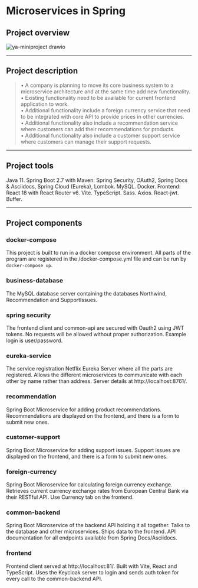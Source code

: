 # Microservices in Spring

## Project overview

![ya-miniproject drawio](https://user-images.githubusercontent.com/99484730/213866214-ea7e26c2-18a7-4830-9d8e-5914e61c6b65.svg)


---

## Project description
> • A company is planning to move its core business system to a microservice architecture 
and at the same time add new functionality.  
• Existing functionality need to be available for current frontend application to work.  
• Additional functionality include a foreign currency service that need to be integrated with 
core API to provide prices in other currencies.   
• Additional functionality also include a recommendation service where customers can add 
their recommendations for products.  
• Additional functionality also include a customer support service where customers can 
manage their support requests.  

---

## Project tools

Java 11. Spring Boot 2.7 with Maven: Spring Security, OAuth2, Spring Docs & Asciidocs, Spring Cloud (Eureka), Lombok.
MySQL. Docker. 
Frontend: React 18 with React Router v6. Vite. TypeScript. Sass. Axios. React-jwt. Buffer.

---

## Project components

### docker-compose 
This project is built to run in a docker compose environment. All parts of the program are registered in the /docker-compose.yml file and can be run by `docker-compose up`.

### business-database
The MySQL database server containing the databases Northwind, Recommendation and SupportIssues.

### spring security
The frontend client and common-api are secured with Oauth2 using JWT tokens. No requests will be allowed without proper authorization. Example login is user/password. 

### eureka-service
The service registration Netflix Eureka Server where all the parts are registered. Allows the different microservices to communicate with each other by name rather than address. Server details at http://localhost:8761/.

### recommendation
Spring Boot Microservice for adding product recommendations. Recommendations are displayed on the frontend, and there is a form to submit new ones.

### customer-support
Spring Boot Microservice for adding support issues. Support issues are displayed on the frontend, and there is a form to submit new ones.

### foreign-currency
Spring Boot Microservice for calculating foreign currency exchange. Retrieves current currency exchange rates from European Central Bank via their RESTful API. Use Currency tab on the frontend.

### common-backend
Spring Boot Microservice of the backend API holding it all together. Talks to the database and other microservices. Ships data to the frontend. API documentation for all endpoints available from Spring Docs/Asciidocs.

### frontend
Frontend client served at http://localhost:81/. Built with Vite, React and TypeScript. Uses the Keycloak server to login and sends auth token for every call to the common-backend API.
